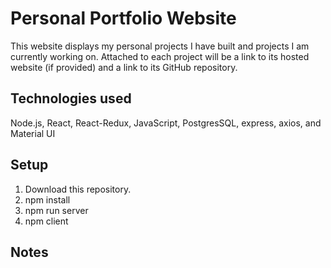 # Personal Portfolio Website

This website displays my personal projects I have built and projects I am currently working on. Attached to each project will be a link to its hosted website (if provided) and a link to its GitHub repository. 
## Technologies used
Node.js, React, React-Redux, JavaScript, PostgresSQL, express, axios, and Material UI

## Setup
1. Download this repository.
2. npm install
3. npm run server
4. npm client

## Notes



